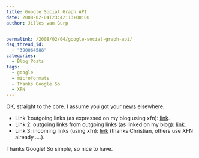 ```yaml
---
title: Google Social Graph API
date: 2008-02-04T23:42:13+00:00
author: Jilles van Gurp


permalink: /2008/02/04/google-social-graph-api/
dsq_thread_id:
  - "390064588"
categories:
  - Blog Posts
tags:
  - google
  - microformats
  - Thanks Google So
  - XFN
---
```

OK, straight to the core. I assume you got your [news](http://code.google.com/apis/socialgraph/docs/api.html) elsewhere.

- Link 1:outgoing links (as expressed on my blog using xfn): [link](http://socialgraph.apis.google.com/lookup?pretty=1&q=http%3A//blog.jillesvangurp.com&edo=1).
- Link 2: outgoing links from outgoing links (as linked on my blog): [link](http://socialgraph.apis.google.com/lookup?pretty=1&q=http%3A//blog.jillesvangurp.com&fme=1). 
- Link 3: incoming links (using xfn): [link](http://socialgraph.apis.google.com/lookup?pretty=1&q=http%3A//blog.jillesvangurp.com&edi=1) (thanks Christian, others use XFN already ....).

Thanks Google! So simple, so nice to have.

